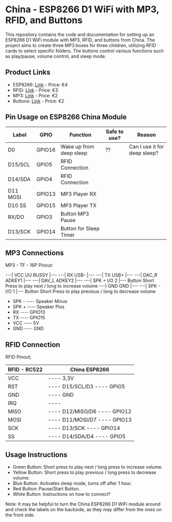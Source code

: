 # China - ESP8266 D1 WiFi with MP3, RFID, and Buttons

This repository contains the code and documentation for setting up an ESP8266 D1 WiFi module with MP3, RFID, and buttons from China. The project aims to create three MP3 boxes for three children, utilizing RFID cards to select specific folders. The buttons control various functions such as play/pause, volume control, and sleep mode.

## Product Links
- ESP8266: [Link](https://a.aliexpress.com/_EQYIfMJ) - Price: €4
- RFID: [Link](https://a.aliexpress.com/_EHvVy2J) - Price: €3
- MP3: [Link](https://a.aliexpress.com/_EytHyl9) - Price: €2
- Buttons: [Link](https://a.aliexpress.com/_ExdPywr) - Price: €2

## Pin Usage on ESP8266 China Module
| Label   | GPIO  | Function                 | Safe to use? | Reason                               |
|---------|-------|--------------------------|--------------|--------------------------------------|
| D0      | GPIO16| Wake up from deep sleep  | ??           | Can I use it for deep sleep?         |
| D15/SCL | GPIO5 | RFID Connection          |              |                                      |
| D14/SDA | GPIO4 | RFID Connection          |              |                                      |
| D11 MOSI| GPIO13| MP3 Player RX            |              |                                      |
| D10 SS  | GPIO15| MP3 Player TX            |              |                                      |
| RX/DO   | GPIO3 | Button MP3 Pause         |              |                                      |
| D13/SCK | GPIO14| Button for Sleep Timer    |              |                                      |

## MP3 Connections
MP3 - TF - 16P Pinout:

---| VCC   UU  BUSSY |---
---| RX         USB- |---
---| TX         USB+ |---
---| DAC_R    ADKEY1 |---
---| DAV_L    ADKEY2 |---
---| SPK +     I/O 2 |---       Button Short Press to play next / long to increase volume
---| GND         GND |---
---| SPK -     I/O 1 |---       Button Short Press to play previous / long to decrease volume

- SPK - ---- Speaker Minus
- SPK + ---- Speaker Plus
- RX    ---- GPIO13
- TX    ---- GPIO15
- VCC   ---- 5V
- GND   ---- GND

## RFID Connection
RFID Pinout;

| RFID - RC522 | China ESP8266                |
|--------------|------------------------------|
|         VCC  |  ---- 3,3V                   |
|         RST  |  ---- D15/SCL/D3  ---- GPIO5 |
|         GND  |  ---- GND                    |
|         IRQ  |  ----                        |
|         MISO |  ---- D12/MISO/D6 ---- GPIO12|
|         MOSI |  ---- D11/MOSI/D7 ---- GPIO13|
|         SCK  |  ---- D13/SCK     ---- GPIO14|
|         SS   |  ---- D14/SDA/D4  ---- GPIO5 |


## Usage Instructions
- Green Button: Short press to play next / long press to increase volume.
- Yellow Button: Short press to play previous / long press to decrease volume.
- Blue Button: Activates sleep mode, turns off after 1 hour.
- Red Button: Pause/Start Button.
- White Button: Instructions on how to connect?

Note: It may be helpful to turn the China ESP8266 D1 WiFi module around and check the labels on the backside, as they may differ from the ones on the front side.
